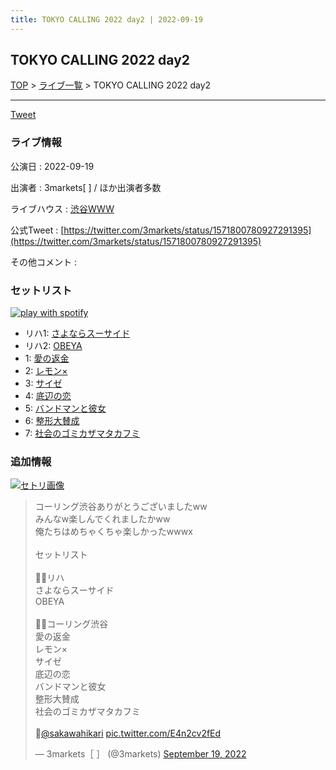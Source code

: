 ```yaml
---
title: TOKYO CALLING 2022 day2 | 2022-09-19
---
```

## TOKYO CALLING 2022 day2

[TOP](/setlist/) > [ライブ一覧](lives.html) > TOKYO CALLING 2022 day2

___

<a href="https://twitter.com/share?ref_src=twsrc%5Etfw" data-text="3markets[ ]セットリスト > TOKYO CALLING 2022 day2" class="twitter-share-button" data-via="3markets" data-hashtags="3markets" data-related="3markets" data-show-count="false">Tweet</a>

### ライブ情報

公演日
:    2022-09-19

出演者
:    3markets[ ] / ほか出演者多数

ライブハウス
:    [渋谷WWW](livehouse036.html)

公式Tweet
:    [https://twitter.com/3markets/status/1571800780927291395](https://twitter.com/3markets/status/1571800780927291395)

その他コメント
:    

### セットリスト


[![play with spotify](images/spotify-icon.png)](https://open.spotify.com/playlist/3T3dqFxb3wx6Zfuc98cnTb)



*  リハ1: [さよならスーサイド](song013.html)
*  リハ2: [OBEYA](song021.html)
*  1: [愛の返金](song012.html)
*  2: [レモン×](song003.html)
*  3: [サイゼ](song004.html)
*  4: [底辺の恋](song008.html)
*  5: [バンドマンと彼女](song009.html)
*  6: [整形大賛成](song005.html)
*  7: [社会のゴミカザマタカフミ](song002.html)


### 追加情報

[![セトリ画像](images/035.jpg)](images/035.jpg)


<blockquote class="twitter-tweet"><p lang="ja" dir="ltr">コーリング渋谷ありがとうございましたww<br>みんなw楽しんでくれましたかww<br>俺たちはめちゃくちゃ楽しかったwwwx<br><br>セットリスト<br><br>🚶‍♂️リハ<br>さよならスーサイド<br>OBEYA<br><br>🏃‍♂️コーリング渋谷<br>愛の返金<br>レモン×<br>サイゼ<br>底辺の恋<br>バンドマンと彼女<br>整形大賛成<br>社会のゴミカザマタカフミ<br><br>📸<a href="https://twitter.com/sakawahikari?ref_src=twsrc%5Etfw">@sakawahikari</a> <a href="https://t.co/E4n2cv2fEd">pic.twitter.com/E4n2cv2fEd</a></p>&mdash; 3markets［ ］ (@3markets) <a href="https://twitter.com/3markets/status/1571800780927291395?ref_src=twsrc%5Etfw">September 19, 2022</a></blockquote>
<script async src="https://platform.twitter.com/widgets.js" charset="utf-8"></script>




<script async src="https://platform.twitter.com/widgets.js" charset="utf-8"></script>